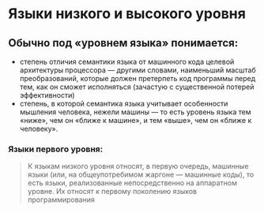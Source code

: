 # Языки низкого и высокого уровня

## Обычно под «уровнем языка» понимается:

- степень отличия семантики языка от машинного кода целевой архитектуры процессора — другими словами, наименьший масштаб преобразований, которые должен претерпеть код программы перед тем, как он сможет исполняться (зачастую с существенной потерей эффективности)
- степень, в которой семантика языка учитывает особенности мышления человека, нежели машины — то есть уровень языка тем «ниже», чем он «ближе к машине», и тем «выше», чем он «ближе к человеку».

### Языки первого уровня:
> К языкам низкого уровня относят, в первую очередь, машинные языки (или, на общеупотребимом жаргоне — машинные коды), то есть языки, реализованные непосредственно на аппаратном уровне. Их относят к первому поколению языков программирования